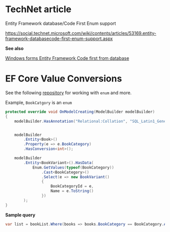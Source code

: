 # TechNet article
Entity Framework database/Code First Enum support

https://social.technet.microsoft.com/wiki/contents/articles/53169.entity-framework-databasecode-first-enum-support.aspx

**See also**

[Windows forms Entity Framework Code first from database](https://social.technet.microsoft.com/wiki/contents/articles/53154.windows-forms-entity-framework-code-first-from-database.aspx)

# EF Core Value Conversions

See the following [repository](https://github.com/karenpayneoregon/ef-core-transforming) for working with `enum` and more.

Example, `BookCatgory` is an `enum`

```csharp
protected override void OnModelCreating(ModelBuilder modelBuilder)
{
    modelBuilder.HasAnnotation("Relational:Collation", "SQL_Latin1_General_CP1_CI_AS");


    modelBuilder
        .Entity<Book>()
        .Property(e => e.BookCategory)
        .HasConversion<int>();

    modelBuilder
        .Entity<BookVariant>().HasData(
            Enum.GetValues(typeof(BookCategory))
                .Cast<BookCategory>()
                .Select(e => new BookVariant()
                {
                    BookCategoryId = e,
                    Name = e.ToString()
                })
        );
}
```

**Sample query**

```csharp
var list = bookList.Where(books => books.BookCategory == BookCategory.Adventure).ToList();
```